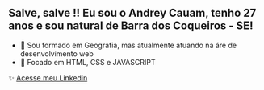 ## Salve, salve !! Eu sou o Andrey Cauam, tenho 27 anos e sou natural de Barra dos Coqueiros - SE!

- 👋 Sou formado em Geografia, mas atualmente atuando na áre de desenvolvimento web
- 👀 Focado em HTML, CSS e JAVASCRIPT

 ✨ [Acesse meu Linkedin](https://www.linkedin.com/in/andrey-cauam-314186222/)




<!---
AndreyCauam/AndreyCauam is a ✨ special ✨ repository because its `README.md` (this file) appears on your GitHub profile.
You can click the Preview link to take a look at your changes.
--->

